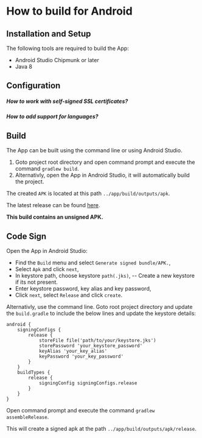 # How to build for Android

## Installation and Setup

The following tools are required to build the App:

- Android Studio Chipmunk or later
- Java 8

## Configuration

##### How to work with self-signed SSL certificates?
##### How to add support for languages?

## Build

The App can be built using the command line or using Android Studio. 

1) Goto project root directory and open command prompt and execute the command `gradlew build`.
2) Alternativly, open the App in Android Studio, it will automatically build the project. 

The created `APK` is located at this path `../app/build/outputs/apk`.

The latest release can be found [here](https://github.com/SoftwareAG/cumulocity-alarmapp/releases/latest).

**This build contains an unsigned APK.**

## Code Sign

Open the App in Android Studio:

- Find the `Build` menu and select `Generate signed bundle/APK.`,
- Select `Apk` and click `next`,
- In keystore path, choose keystore `path(.jks)`, 
-- Create a new keystore if its not present.
- Enter keystore password, key alias and key password,
- Click `next`, select `Release` and click `create`.

Alternativly, use the command line. Goto root project directory and update the `build.gradle` to include the below lines and update the keystore details:

```
android {
    signingConfigs {
        release {
            storeFile file('path/to/your/keystore.jks')
            storePassword 'your_keystore_password'
            keyAlias 'your_key_alias'
            keyPassword 'your_key_password'
        }
    }
    buildTypes {
        release {
            signingConfig signingConfigs.release
        }
    }
}
```

Open command prompt and execute the command `gradlew assembleRelease`.

This will create a signed apk at the path `../app/build/outputs/apk/release`.